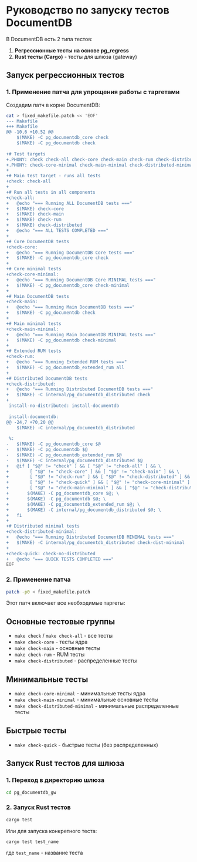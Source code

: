 # Руководство по запуску тестов DocumentDB

В DocumentDB есть 2 типа тестов:

1. **Регрессионные тесты на основе pg_regress**
2. **Rust тесты (Cargo)** - тесты для шлюза (gateway)

## Запуск регрессионных тестов

### 1. Применение патча для упрощения работы с таргетами

Создадим патч в корне DocumentDB:

```bash
cat > fixed_makefile.patch << 'EOF'
--- Makefile
+++ Makefile
@@ -10,6 +10,52 @@
 	$(MAKE) -C pg_documentdb_core check
 	$(MAKE) -C pg_documentdb check
 
+# Test targets
+.PHONY: check check-all check-core check-main check-rum check-distributed
+.PHONY: check-core-minimal check-main-minimal check-distributed-minimal check-quick
+
+# Main test target - runs all tests
+check: check-all
+
+# Run all tests in all components
+check-all:
+	@echo "=== Running ALL DocumentDB tests ==="
+	$(MAKE) check-core
+	$(MAKE) check-main
+	$(MAKE) check-rum
+	$(MAKE) check-distributed
+	@echo "=== ALL TESTS COMPLETED ==="
+
+# Core DocumentDB tests
+check-core:
+	@echo "=== Running DocumentDB Core tests ==="
+	$(MAKE) -C pg_documentdb_core check
+
+# Core minimal tests
+check-core-minimal:
+	@echo "=== Running DocumentDB Core MINIMAL tests ==="
+	$(MAKE) -C pg_documentdb_core check-minimal
+
+# Main DocumentDB tests
+check-main:
+	@echo "=== Running Main DocumentDB tests ==="
+	$(MAKE) -C pg_documentdb check
+
+# Main minimal tests
+check-main-minimal:
+	@echo "=== Running Main DocumentDB MINIMAL tests ==="
+	$(MAKE) -C pg_documentdb check-minimal
+
+# Extended RUM tests
+check-rum:
+	@echo "=== Running Extended RUM tests ==="
+	$(MAKE) -C pg_documentdb_extended_rum all
+
+# Distributed DocumentDB tests
+check-distributed:
+	@echo "=== Running Distributed DocumentDB tests ==="
+	$(MAKE) -C internal/pg_documentdb_distributed check
+
 install-no-distributed: install-documentdb
 
 install-documentdb:
@@ -24,7 +70,20 @@
 	$(MAKE) -C internal/pg_documentdb_distributed
 
 %:
-	$(MAKE) -C pg_documentdb_core $@
-	$(MAKE) -C pg_documentdb $@
-	$(MAKE) -C pg_documentdb_extended_rum $@
-	$(MAKE) -C internal/pg_documentdb_distributed $@
+	@if [ "$@" != "check" ] && [ "$@" != "check-all" ] && \
+	     [ "$@" != "check-core" ] && [ "$@" != "check-main" ] && \
+	     [ "$@" != "check-rum" ] && [ "$@" != "check-distributed" ] && \
+	     [ "$@" != "check-quick" ] && [ "$@" != "check-core-minimal" ] && \
+	     [ "$@" != "check-main-minimal" ] && [ "$@" != "check-distributed-minimal" ]; then \
+		$(MAKE) -C pg_documentdb_core $@; \
+		$(MAKE) -C pg_documentdb $@; \
+		$(MAKE) -C pg_documentdb_extended_rum $@; \
+		$(MAKE) -C internal/pg_documentdb_distributed $@; \
+	fi
+
+# Distributed minimal tests
+check-distributed-minimal:
+	@echo "=== Running Distributed DocumentDB MINIMAL tests ==="
+	$(MAKE) -C internal/pg_documentdb_distributed check-dist-minimal
+
+check-quick: check-no-distributed
+	@echo "=== QUICK TESTS COMPLETED ==="
EOF
```

### 2. Применение патча

```bash
patch -p0 < fixed_makefile.patch
```

Этот патч включает все необходимые таргеты:

## Основные тестовые группы

- `make check` / `make check-all` - все тесты
- `make check-core` - тесты ядра
- `make check-main` - основные тесты
- `make check-rum` - RUM тесты
- `make check-distributed` - распределенные тесты

## Минимальные тесты

- `make check-core-minimal` - минимальные тесты ядра
- `make check-main-minimal` - минимальные основные тесты
- `make check-distributed-minimal` - минимальные распределенные тесты

## Быстрые тесты

- `make check-quick` - быстрые тесты (без распределенных)

## Запуск Rust тестов для шлюза

### 1. Переход в директорию шлюза

```bash
cd pg_documentdb_gw
```

### 2. Запуск Rust тестов

```bash
cargo test
```

Или для запуска конкретного теста:

```bash
cargo test test_name
```

где `test_name` - название теста
